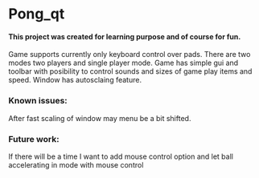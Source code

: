 # Pong_qt

#### This project was created for learning purpose and of course for fun.

Game supports currently only keyboard control over pads. 
There are two modes two players and single player mode.
Game has simple gui and toolbar with posibility to control sounds and 
sizes of game play items and speed.
Window has autosclaing feature.


### Known issues:
After fast scaling of window may menu be a bit shifted.

### Future work:

If there will be a time I want to add mouse control option
and let ball accelerating in mode with mouse control
